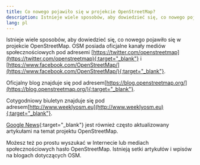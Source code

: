 ```yaml
---
title: Co nowego pojawiło się w projekcie OpenStreetMap?
description: Istnieje wiele sposobów, aby dowiedzieć się, co nowego pojawiło się w projekcie OpenStreetMap
lang: pl
---
```

Istnieje wiele sposobów, aby dowiedzieć się, co nowego pojawiło się w projekcie OpenStreetMap. OSM posiada oficjalne kanały mediów społecznościowych pod adresemi [https://twitter.com/openstreetmap](https://twitter.com/openstreetmap){:target="_blank"} i [https://www.facebook.com/OpenStreetMap/](https://www.facebook.com/OpenStreetMap/){:target="_blank"}.

Oficjalny blog znajduje się pod adresem[https://blog.openstreetmap.org/](https://blog.openstreetmap.org/){:target="_blank"}.

Cotygodniowy biuletyn znajduje się pod adresem[http://www.weeklyosm.eu](http://www.weeklyosm.eu){:target="_blank"}.

[Google News](https://news.google.com/news/search/section/q/openstreetmap/openstreetmap?hl=en&gl=US&ned=us){:target="_blank"} jest również często aktualizowany artykułami na temat projektu OpenStreetMap.

Możesz też po prostu wyszukać w Internecie lub mediach społecznościowych hasło OpenStreetMap. Istnieją setki artykułów i wpisów na blogach dotyczących OSM.